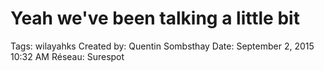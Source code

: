 # Yeah we've been talking a little bit

Tags: wilayahks
Created by: Quentin Sombsthay
Date: September 2, 2015 10:32 AM
Réseau: Surespot